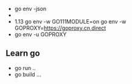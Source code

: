 - go env -json
-
- 1.13
 go env -w GO111MODULE=on
 go env -w GOPROXY=https://goproxy.cn,direct
-  go env -u GOPROXY

## Learn go
- go run ..
- go build ...
